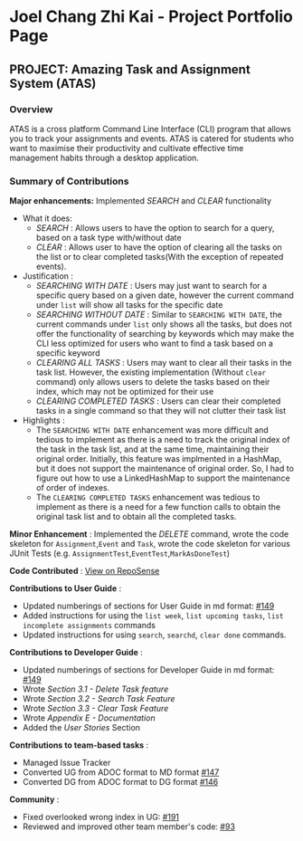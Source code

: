 # Joel Chang Zhi Kai - Project Portfolio Page

## PROJECT: Amazing Task and Assignment System (ATAS)

### Overview
ATAS is a cross platform Command Line Interface (CLI) program that allows you to track your assignments and events. 
ATAS is catered for students who want to maximise their productivity and cultivate effective time management habits through a desktop application.

### Summary of Contributions
**Major enhancements:** Implemented *SEARCH* and *CLEAR* functionality
* What it does:
    * *SEARCH* : Allows users to have the option to search for a query, based on a task type with/without date
    * *CLEAR* :  Allows user to have the option of clearing all the tasks on the list or to clear completed tasks(With the exception of repeated events).
* Justification : 
    * *SEARCHING WITH DATE* : Users may just want to search for a specific query based on a given date, however the current command 
    under `list` will show all tasks for the specific date
    * *SEARCHING WITHOUT DATE* : Similar to `SEARCHING WITH DATE`, the current commands under `list` only shows all the tasks,
    but does not offer the functionality of searching by keywords which may make the CLI less optimized for users who want to find
    a task based on a specific keyword
    * *CLEARING ALL TASKS* :  Users may want to clear all their tasks in the task list. However, the existing implementation
    (Without `clear` command) only allows users to delete the tasks based on their index, which may not be optimized 
    for their use
    * *CLEARING COMPLETED TASKS* : Users can clear their completed tasks in a single command so that they will not clutter 
    their task list
* Highlights :
    * The `SEARCHING WITH DATE` enhancement was more difficult and tedious to implement as there is a need to track the original index of 
    the task in the task list, and at the same time, maintaining their original order. Initially, this feature was implmented in a HashMap,
    but it does not support the maintenance of original order. So, I had to figure out how to use a LinkedHashMap to support the maintenance of order of indexes.
    * The `CLEARING COMPLETED TASKS` enhancement was tedious to implement as there is a need for a few function calls to obtain the original task list
    and to obtain all the completed tasks.
    
**Minor Enhancement** : Implemented the *DELETE* command, wrote the code skeleton for `Assignment`,`Event` and `Task`, 
wrote the code skeleton for various JUnit Tests (e.g. `AssignmentTest`,`EventTest`,`MarkAsDoneTest`)

**Code Contributed** : [View on RepoSense](https://nus-cs2113-ay1920s2.github.io/tp-dashboard/#search=&sort=groupTitle&sortWithin=title&since=2020-03-01&timeframe=commit&mergegroup=false&groupSelect=groupByRepos&breakdown=false&tabOpen=true&tabType=authorship&tabAuthor=joelczk&tabRepo=AY1920S2-CS2113T-M16-1%2Ftp%5Bmaster%5D)

**Contributions to User Guide** : 
* Updated numberings of sections for User Guide in md format: [#149](https://github.com/AY1920S2-CS2113T-M16-1/tp/pull/149/files)
* Added instructions for using the `list week`, `list upcoming tasks`, `list incomplete assignments` commands
* Updated instructions for using `search`, `searchd`, `clear done` commands.

**Contributions to Developer Guide** :
* Updated numberings of sections for Developer Guide in md format: [#149](https://github.com/AY1920S2-CS2113T-M16-1/tp/pull/149/files)
* Wrote *Section 3.1 - Delete Task feature*
* Wrote *Section 3.2 - Search Task Feature*
* Wrote *Section 3.3 - Clear Task Feature*
* Wrote *Appendix E - Documentation*
* Added the *User Stories* Section

**Contributions to team-based tasks** :
* Managed Issue Tracker
* Converted UG from ADOC format to MD format [#147](https://github.com/AY1920S2-CS2113T-M16-1/tp/pull/147)
* Converted DG from ADOC format to DG format [#146](https://github.com/AY1920S2-CS2113T-M16-1/tp/pull/147)

**Community** :
* Fixed overlooked wrong index in UG: [#191](https://github.com/AY1920S2-CS2113T-M16-1/tp/pull/191)
* Reviewed and improved other team member's code: [#93](https://github.com/AY1920S2-CS2113T-M16-1/tp/pull/93)


